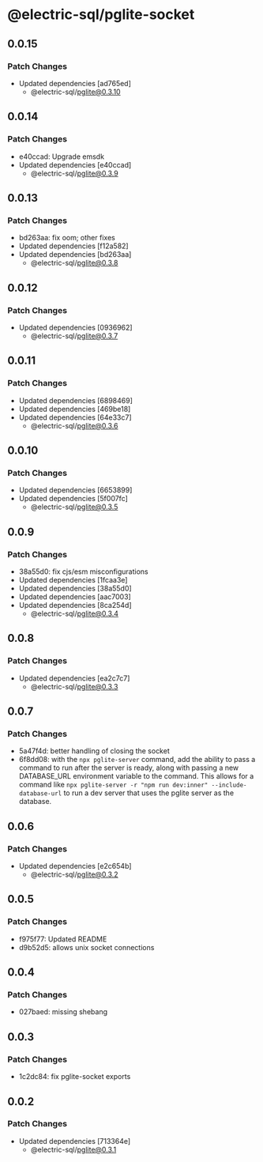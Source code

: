 # @electric-sql/pglite-socket

## 0.0.15

### Patch Changes

- Updated dependencies [ad765ed]
  - @electric-sql/pglite@0.3.10

## 0.0.14

### Patch Changes

- e40ccad: Upgrade emsdk
- Updated dependencies [e40ccad]
  - @electric-sql/pglite@0.3.9

## 0.0.13

### Patch Changes

- bd263aa: fix oom; other fixes
- Updated dependencies [f12a582]
- Updated dependencies [bd263aa]
  - @electric-sql/pglite@0.3.8

## 0.0.12

### Patch Changes

- Updated dependencies [0936962]
  - @electric-sql/pglite@0.3.7

## 0.0.11

### Patch Changes

- Updated dependencies [6898469]
- Updated dependencies [469be18]
- Updated dependencies [64e33c7]
  - @electric-sql/pglite@0.3.6

## 0.0.10

### Patch Changes

- Updated dependencies [6653899]
- Updated dependencies [5f007fc]
  - @electric-sql/pglite@0.3.5

## 0.0.9

### Patch Changes

- 38a55d0: fix cjs/esm misconfigurations
- Updated dependencies [1fcaa3e]
- Updated dependencies [38a55d0]
- Updated dependencies [aac7003]
- Updated dependencies [8ca254d]
  - @electric-sql/pglite@0.3.4

## 0.0.8

### Patch Changes

- Updated dependencies [ea2c7c7]
  - @electric-sql/pglite@0.3.3

## 0.0.7

### Patch Changes

- 5a47f4d: better handling of closing the socket
- 6f8dd08: with the `npx pglite-server` command, add the ability to pass a command to run after the server is ready, along with passing a new DATABASE_URL environment variable to the command. This allows for a command like `npx pglite-server -r "npm run dev:inner" --include-database-url` to run a dev server that uses the pglite server as the database.

## 0.0.6

### Patch Changes

- Updated dependencies [e2c654b]
  - @electric-sql/pglite@0.3.2

## 0.0.5

### Patch Changes

- f975f77: Updated README
- d9b52d5: allows unix socket connections

## 0.0.4

### Patch Changes

- 027baed: missing shebang

## 0.0.3

### Patch Changes

- 1c2dc84: fix pglite-socket exports

## 0.0.2

### Patch Changes

- Updated dependencies [713364e]
  - @electric-sql/pglite@0.3.1
